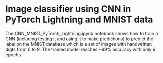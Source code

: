# Image classifier using CNN in PyTorch Lightning and MNIST data

The CNN_MNIST_PyTorch_Lightning.ipynb notebook shows how to train a CNN (including testing it and using it to make predictions) to predict the label on the MNIST database which is a set of images with handwritten digts from 0 to 9. The trained model reaches ~99% accuracy with only 6 epochs.